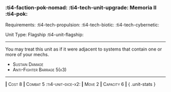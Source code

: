 ### :ti4-faction-pok-nomad: :ti4-tech-unit-upgrade: **Memoria II** :ti4-pok:

Requirements: :ti4-tech-propulsion: :ti4-tech-biotic: :ti4-tech-cybernetic:

Unit Type: Flagship :ti4-unit-flagship:

---

You may treat this unit as if it were adjacent to systems that contain one or more of your mechs.

* <span style="font-variant:small-caps;">Sustain Damage</span> 
* <span style="font-variant:small-caps;">Anti-Fighter Barrage 5(x3)</span> 

---

__|__ <span style="font-variant:small-caps;">Cost 8</span> __|__ <span style="font-variant:small-caps;">Combat 5 :ti4-unit-dice-x2:</span> __|__ <span style="font-variant:small-caps;">Move 2</span> __|__ <span style="font-variant:small-caps;">Capacity 6</span> __|__
{ .unit-stats }
